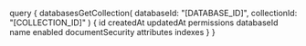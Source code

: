 query {
    databasesGetCollection(
        databaseId: "[DATABASE_ID]",
        collectionId: "[COLLECTION_ID]"
    ) {
        id
        createdAt
        updatedAt
        permissions
        databaseId
        name
        enabled
        documentSecurity
        attributes
        indexes
    }
}